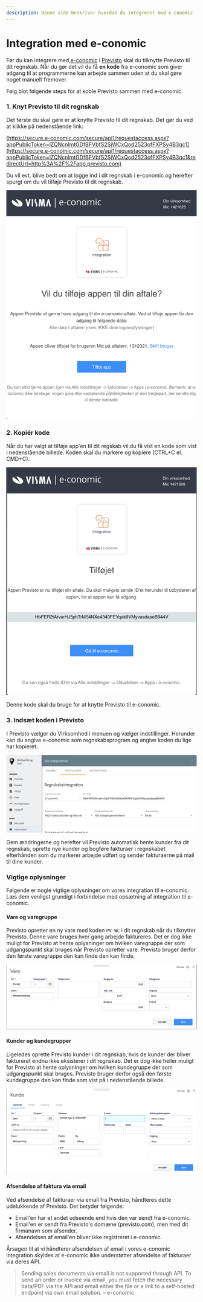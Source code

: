 ```yaml
---
description: Denne side beskriver hvordan du integrerer med e-conomic
---
```


# Integration med e-conomic

Før du kan integrere med[ e-conomic](https://e-conomic.com) i [Previsto](https://previsto.com) skal du tilknytte Previsto til dit regnskab. Når du gør det vil du få **en kode** fra e-conomic som giver adgang til at programmerne kan arbejde sammen uden at du skal gøre noget manuelt fremover.

Følg blot følgende steps for at koble Previsto sammen med e-conomic.

### 1. Knyt Previsto til dit regnskab

Det første du skal gøre er at knytte Previsto til dit regnskab. Det gør du ved at klikke på nedenstående link: 

[https://secure.e-conomic.com/secure/api1/requestaccess.aspx?appPublicToken=lZQNcnlmtGDfBFVbfS2SjWCxQod2523ofFXPSy4B3qc1](https://secure.e-conomic.com/secure/api1/requestaccess.aspx?appPublicToken=lZQNcnlmtGDfBFVbfS2SjWCxQod2523ofFXPSy4B3qc1&redirectUrl=http%3A%2F%2Fapp.previsto.com)

Du vil evt. blive bedt om at logge ind i dit regnskab i e-conomic og herefter spurgt om du vil tilføje Previsto til dit regnskab.

![Tilf&#xF8;jelse af app til regnskab](../../.gitbook/assets/skaermbillede-2020-02-20-kl.-16.06.39.png)

### 2. Kopiér kode

Når du har valgt at tilføje app'en til dit regskab vil du få vist en kode som vist i nedenstående billede. Koden skal du markere og kopiere \(CTRL+C el. CMD+C\).

![](../../.gitbook/assets/skaermbillede-2020-02-20-kl.-16.07.20.png)

Denne kode skal du bruge for at knytte Previsto til e-conomic.

### 3. Indsæt koden i Previsto

I Previsto vælger du Virksomhed i menuen og vælger indstillinger. Herunder kan du angive e-conomic som regnskabsprogram og angive koden du lige har kopieret.

![](../../.gitbook/assets/skaermbillede-2020-02-20-kl.-16.21.33.png)

Gem ændringerne og herefter vil Previsto automatisk hente kunder fra dit regnskab, oprette nye kunder og bogføre fakturaer i regnskabet efterhånden som du markerer arbejde udført og sender fakturaerne på mail til dine kunder.

### **Vigtige oplysninger**

Følgende er nogle vigtige oplysninger om vores integration til e-conomic. Læs dem venligst grundigt i forbindelse med opsætning af integration til e-conomic.

#### **Vare og varegruppe** 

Previsto opretter en ny vare med koden `PV-WC` i dit regnskab når du tilknytter Previsto. Denne vare bruges hver gang arbejde faktureres. Det er dog ikke muligt for Previsto at hente oplysninger om hvilken varegruppe der som udgangspunkt skal bruges når Previsto opretter vare. Previsto bruger derfor den første varegruppe den kan finde den kan finde.

![Previsto opretter en ny vare med den f&#xF8;rste varegruppe den kan finde](../../.gitbook/assets/skaermbillede-2020-02-24-kl.-14.57.59.png)

#### Kunder og kundegrupper

Ligeledes oprette Previsto kunder i dit regnskab, hvis de kunder der bliver faktureret endnu ikke eksisterer i dit regnskab. Det er dog ikke heller muligt for Previsto at hente oplysninger om hvilken kundegruppe der som udgangspunkt skal bruges. Previsto bruger derfor også den første kundegruppe den kan finde som vist på i nedenstående billede.

![Previsto bruger den f&#xF8;rste kundegruppe den kan finde n&#xE5;r der oprettes kunder](../../.gitbook/assets/skaermbillede-2020-02-24-kl.-15.00.55.png)

#### **Afsendelse af faktura via email**

Ved afsendelse af fakturaer via email fra Previsto, håndteres dette udelukkende af Previsto. Det betyder følgende:

* Email'en har et andet udseende end hvis den var sendt fra e-conomic.
* Email'en er sendt fra Previsto's domæne \(previsto.com\), men med dit firmanavn som afsender.
* Afsendelsen af email'en bliver ikke registreret i e-conomic.

Årsagen til at vi håndterer afsendelsen af email i vores e-conomic integration skyldes at e-conomic ikke understøtter afsendelse af fakturaer via deres API.

> Sending sales documents via email is not supported through API. To send an order or invoice via email, you must fetch the necessary data/PDF via the API and email either the file or a link to a self-hosted endpoint via own email solution. – e-conomic

 

